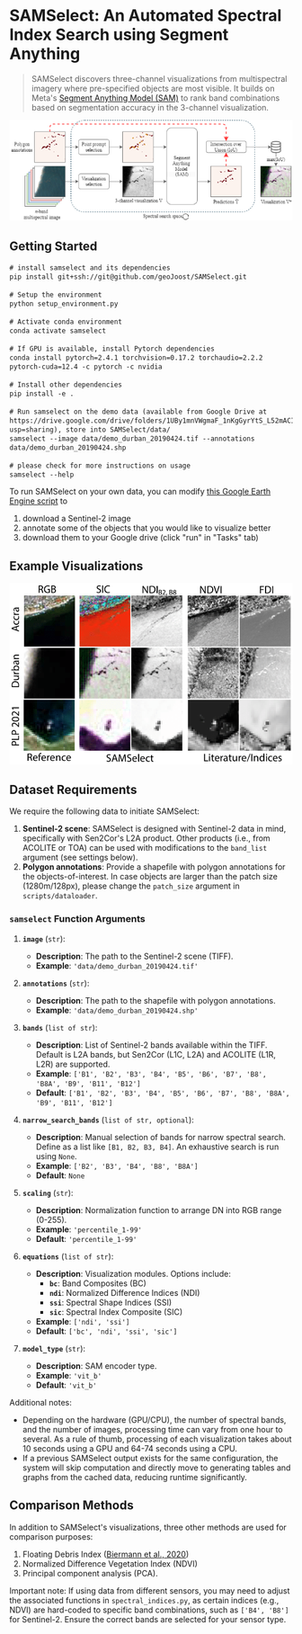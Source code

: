 # SAMSelect: An Automated Spectral Index Search using Segment Anything

<!-- let's add those when they are ready
[[`paper`](google.com)][[`demo`](google.com)][[`dataset`](google.com)]
-->

> SAMSelect discovers three-channel visualizations from multispectral imagery where pre-specified objects are most visible. It builds on Meta's [Segment Anything Model (SAM)](https://segment-anything.com/) to rank band combinations based on segmentation accuracy in the 3-channel visualization. 

![SAMSelect](./doc/Flowchart_SAMSelect.png)

## Getting Started

```
# install samselect and its dependencies
pip install git+ssh://git@github.com/geoJoost/SAMSelect.git

# Setup the environment
python setup_environment.py

# Activate conda environment
conda activate samselect

# If GPU is available, install Pytorch dependencies
conda install pytorch=2.4.1 torchvision=0.17.2 torchaudio=2.2.2 pytorch-cuda=12.4 -c pytorch -c nvidia

# Install other dependencies
pip install -e .

# Run samselect on the demo data (available from Google Drive at https://drive.google.com/drive/folders/1UBy1mnVWgmaF_1nKgGyrYtS_L52mACIy?usp=sharing), store into SAMSelect/data/
samselect --image data/demo_durban_20190424.tif --annotations data/demo_durban_20190424.shp

# please check for more instructions on usage
samselect --help 
```

To run SAMSelect on your own data, you can modify [this Google Earth Engine script](https://code.earthengine.google.com/b31594853f8b1752f7fcf79883062bf3) to 
1. download a Sentinel-2 image
2. annotate some of the objects that you would like to visualize better
3. download them to your Google drive (click "run" in "Tasks" tab)

## Example Visualizations

![SAMSelect visualizations](./doc/samselect_patches.png)

## Dataset Requirements
We require the following data to initiate SAMSelect:

1. **Sentinel-2 scene**: SAMSelect is designed with Sentinel-2 data in mind, specifically with Sen2Cor's L2A product. Other products (i.e., from ACOLITE or TOA) can be used with modifications to the `band_list` argument (see settings below).
2. **Polygon annotations**: Provide a shapefile with polygon annotations for the objects-of-interest. In case objects are larger than the patch size (1280m/128px), please change the `patch_size` argument in `scripts/dataloader`.

### `samselect` Function Arguments

1. **`image`** (`str`):
    - **Description**: The path to the Sentinel-2 scene (TIFF).
    - **Example**: `'data/demo_durban_20190424.tif'`

2. **`annotations`** (`str`):
    - **Description**: The path to the shapefile with polygon annotations.
    - **Example**: `'data/demo_durban_20190424.shp'`

3. **`bands`** (`list of str`):
    - **Description**: List of Sentinel-2 bands available within the TIFF. Default is L2A bands, but Sen2Cor (L1C, L2A) and ACOLITE (L1R, L2R) are supported.
    - **Example**: `['B1', 'B2', 'B3', 'B4', 'B5', 'B6', 'B7', 'B8', 'B8A', 'B9', 'B11', 'B12']`
    - **Default**: `['B1', 'B2', 'B3', 'B4', 'B5', 'B6', 'B7', 'B8', 'B8A', 'B9', 'B11', 'B12']`

4. **`narrow_search_bands`** (`list of str, optional`):
    - **Description**: Manual selection of bands for narrow spectral search. Define as a list like `[B1, B2, B3, B4]`. An exhaustive search is run using `None`.
    - **Example**: `['B2', 'B3', 'B4', 'B8', 'B8A']`
    - **Default**: `None`

5. **`scaling`** (`str`):
    - **Description**: Normalization function to arrange DN into RGB range (0-255).
    - **Example**: `'percentile_1-99'`
    - **Default**: `'percentile_1-99'`

6. **`equations`** (`list of str`):
    - **Description**: Visualization modules. Options include:
        - **`bc`**: Band Composites (BC)
        - **`ndi`**: Normalized Difference Indices (NDI)
        - **`ssi`**: Spectral Shape Indices (SSI)
        - **`sic`**: Spectral Index Composite (SIC)
    - **Example**: `['ndi', 'ssi']`
    - **Default**: `['bc', 'ndi', 'ssi', 'sic']`

7. **`model_type`** (`str`):
    - **Description**: SAM encoder type.
    - **Example**: `'vit_b'`
    - **Default**: `'vit_b'`


Additional notes:
- Depending on the hardware (GPU/CPU), the number of spectral bands, and the number of images, processing time can vary from one hour to several. As a rule of thumb, processing of each visualization takes about 10 seconds using a GPU and 64-74 seconds using a CPU.
- If a previous SAMSelect output exists for the same configuration, the system will skip computation and directly move to generating tables and graphs from the cached data, reducing runtime significantly.

## Comparison Methods
In addition to SAMSelect's visualizations, three other methods are used for comparison purposes:
1. Floating Debris Index ([Biermann et al., 2020](https://www.nature.com/articles/s41598-020-62298-z))
2. Normalized Difference Vegetation Index (NDVI)
3. Principal component analysis (PCA).

Important note:
If using data from different sensors, you may need to adjust the associated functions in `spectral_indices.py`, as certain indices (e.g., NDVI) are hard-coded to specific band combinations, such as `['B4', 'B8']` for Sentinel-2. Ensure the correct bands are selected for your sensor type.
